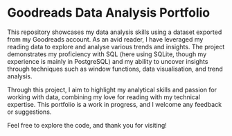 # Goodreads Data Analysis Portfolio
This repository showcases my data analysis skills using a dataset exported from my Goodreads account. As an avid reader, I have leveraged my reading data to explore and analyse various trends and insights. The project demonstrates my proficiency with SQL (here using SQLite, though my experience is mainly in PostgreSQL) and my ability to uncover insights through techniques such as window functions, data visualisation, and trend analysis.

Through this project, I aim to highlight my analytical skills and passion for working with data, combining my love for reading with my technical expertise. This portfolio is a work in progress, and I welcome any feedback or suggestions.

Feel free to explore the code, and thank you for visiting!
